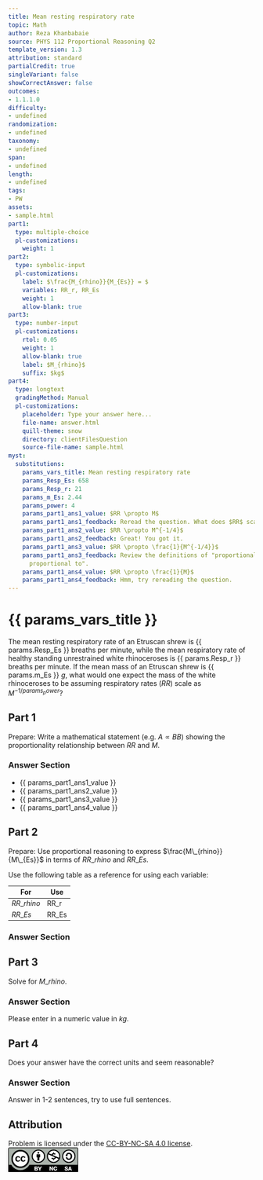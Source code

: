 ```yaml
---
title: Mean resting respiratory rate
topic: Math
author: Reza Khanbabaie
source: PHYS 112 Proportional Reasoning Q2
template_version: 1.3
attribution: standard
partialCredit: true
singleVariant: false
showCorrectAnswer: false
outcomes:
- 1.1.1.0
difficulty:
- undefined
randomization:
- undefined
taxonomy:
- undefined
span:
- undefined
length:
- undefined
tags:
- PW
assets:
- sample.html
part1:
  type: multiple-choice
  pl-customizations:
    weight: 1
part2:
  type: symbolic-input
  pl-customizations:
    label: $\frac{M_{rhino}}{M_{Es}} = $
    variables: RR_r, RR_Es
    weight: 1
    allow-blank: true
part3:
  type: number-input
  pl-customizations:
    rtol: 0.05
    weight: 1
    allow-blank: true
    label: $M_{rhino}$
    suffix: $kg$
part4:
  type: longtext
  gradingMethod: Manual
  pl-customizations:
    placeholder: Type your answer here...
    file-name: answer.html
    quill-theme: snow
    directory: clientFilesQuestion
    source-file-name: sample.html
myst:
  substitutions:
    params_vars_title: Mean resting respiratory rate
    params_Resp_Es: 658
    params_Resp_r: 21
    params_m_Es: 2.44
    params_power: 4
    params_part1_ans1_value: $RR \propto M$
    params_part1_ans1_feedback: Reread the question. What does $RR$ scale as?
    params_part1_ans2_value: $RR \propto M^{-1/4}$
    params_part1_ans2_feedback: Great! You got it.
    params_part1_ans3_value: $RR \propto \frac{1}{M^{-1/4}}$
    params_part1_ans3_feedback: Review the definitions of "proportional to" and "inversely
      proportional to".
    params_part1_ans4_value: $RR \propto \frac{1}{M}$
    params_part1_ans4_feedback: Hmm, try rereading the question.
---
```

# {{ params_vars_title }}
The mean resting respiratory rate of an Etruscan shrew is {{ params.Resp_Es }} breaths per minute, while the mean respiratory rate of healthy standing unrestrained white rhinoceroses is {{ params.Resp_r }} breaths per minute. If the mean mass of an Etruscan shrew is {{ params.m_Es }} $g$, what would one expect the mass of the white rhinoceroses to be assuming respiratory rates ($RR$) scale as $M^{-1/ {{ params_power }} }$?

## Part 1

Prepare: Write a mathematical statement (e.g. $A \propto BB$) showing the proportionality relationship between *RR* and *M*.

### Answer Section

- {{ params_part1_ans1_value }}
- {{ params_part1_ans2_value }}
- {{ params_part1_ans3_value }}
- {{ params_part1_ans4_value }}

## Part 2

Prepare: Use proportional reasoning to express $\frac{M\_{rhino}}{M\_{Es}}$ in terms of $RR\_{rhino}$ and $RR\_{Es}$.

Use the following table as a reference for using each variable:

| For  | Use   |
|----------|-------|
| $RR\_{rhino}$  | RR_r  |
| $RR\_{Es}$  |RR_Es  |

### Answer Section

## Part 3

Solve for $M\_{rhino}$.

### Answer Section

Please enter in a numeric value in $kg$.

## Part 4

Does your answer have the correct units and seem reasonable?

### Answer Section

Answer in 1-2 sentences, try to use full sentences.

## Attribution

Problem is licensed under the [CC-BY-NC-SA 4.0 license](https://creativecommons.org/licenses/by-nc-sa/4.0/).<br> ![The Creative Commons 4.0 license requiring attribution-BY, non-commercial-NC, and share-alike-SA license.](https://raw.githubusercontent.com/firasm/bits/master/by-nc-sa.png)